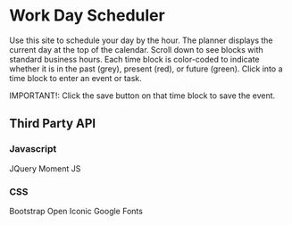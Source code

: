 # Work Day Scheduler

Use this site to schedule your day by the hour. 
The planner displays the current day at the top of the calendar.
Scroll down to see blocks with standard business hours.
Each time block is color-coded to indicate whether it is in the past (grey), present (red), or future (green).
Click into a time block to enter an event or task.

IMPORTANT!: Click the save button on that time block to save the event.

## Third Party API
### Javascript
JQuery
Moment JS
### CSS
Bootstrap
Open Iconic
Google Fonts
